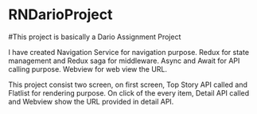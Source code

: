 # RNDarioProject

#This project is basically a Dario Assignment Project

 I have created Navigation Service for navigation purpose.
 Redux for state management and Redux saga for middleware.
 Async and Await for API calling purpose.
 Webview for web view the URL.

 This project consist two screen, on first screen, Top Story API called and Flatlist for rendering purpose.
 On click of the every item, Detail API called and Webview show the URL provided in detail API. 


